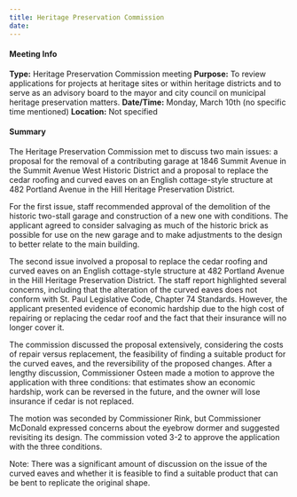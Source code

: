 ```yaml
---
title: Heritage Preservation Commission
date: 
---
```

#### Meeting Info
**Type:** Heritage Preservation Commission meeting
**Purpose:** To review applications for projects at heritage sites or within heritage districts and to serve as an advisory board to the mayor and city council on municipal heritage preservation matters.
**Date/Time:** Monday, March 10th (no specific time mentioned)
**Location:** Not specified

#### Summary
The Heritage Preservation Commission met to discuss two main issues: a proposal for the removal of a contributing garage at 1846 Summit Avenue in the Summit Avenue West Historic District and a proposal to replace the cedar roofing and curved eaves on an English cottage-style structure at 482 Portland Avenue in the Hill Heritage Preservation District.

For the first issue, staff recommended approval of the demolition of the historic two-stall garage and construction of a new one with conditions. The applicant agreed to consider salvaging as much of the historic brick as possible for use on the new garage and to make adjustments to the design to better relate to the main building.

The second issue involved a proposal to replace the cedar roofing and curved eaves on an English cottage-style structure at 482 Portland Avenue in the Hill Heritage Preservation District. The staff report highlighted several concerns, including that the alteration of the curved eaves does not conform with St. Paul Legislative Code, Chapter 74 Standards. However, the applicant presented evidence of economic hardship due to the high cost of repairing or replacing the cedar roof and the fact that their insurance will no longer cover it.

The commission discussed the proposal extensively, considering the costs of repair versus replacement, the feasibility of finding a suitable product for the curved eaves, and the reversibility of the proposed changes. After a lengthy discussion, Commissioner Osteen made a motion to approve the application with three conditions: that estimates show an economic hardship, work can be reversed in the future, and the owner will lose insurance if cedar is not replaced.

The motion was seconded by Commissioner Rink, but Commissioner McDonald expressed concerns about the eyebrow dormer and suggested revisiting its design. The commission voted 3-2 to approve the application with the three conditions.

Note: There was a significant amount of discussion on the issue of the curved eaves and whether it is feasible to find a suitable product that can be bent to replicate the original shape.

